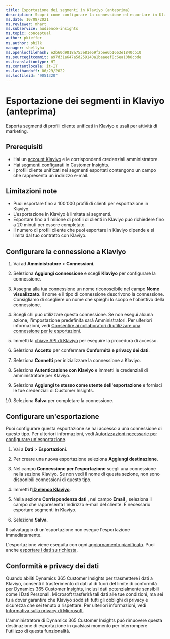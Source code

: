 ```yaml
---
title: Esportazione dei segmenti in Klaviyo (anteprima)
description: Scopri come configurare la connessione ed esportare in Klaviyo.
ms.date: 10/08/2021
ms.reviewer: mhart
ms.subservice: audience-insights
ms.topic: conceptual
author: pkieffer
ms.author: philk
manager: shellyha
ms.openlocfilehash: e2b60d9818a753e81e69f2bee6b1663e1840cb10
ms.sourcegitcommit: a97d31a647a5d259140a1baaeef8c6ea10b8cbde
ms.translationtype: HT
ms.contentlocale: it-IT
ms.lasthandoff: 06/29/2022
ms.locfileid: "9051320"
---
```

# <a name="export-segments-to-klaviyo-preview"></a>Esportazione dei segmenti in Klaviyo (anteprima)

Esporta segmenti di profili cliente unificati in Klaviyo e usali per attività di marketing.

## <a name="prerequisites"></a>Prerequisiti

-   Hai un [account Klaviyo](https://www.klaviyo.com/) e le corrispondenti credenziali amministratore.
-   Hai [segmenti configurati](segments.md) in Customer Insights.
-   I profili cliente unificati nei segmenti esportati contengono un campo che rappresenta un indirizzo e-mail.

## <a name="known-limitations"></a>Limitazioni note

- Puoi esportare fino a 100'000 profili di clienti per esportazione in Klaviyo.
- L'esportazione in Klaviyo è limitata ai segmenti.
- Esportare fino a 1 milione di profili di clienti in Klaviyo può richiedere fino a 20 minuti per essere completato. 
- Il numero di profili cliente che puoi esportare in Klaviyo dipende e si limita dal tuo contratto con Klaviyo.

## <a name="set-up-connection-to-klaviyo"></a>Configurare la connessione a Klaviyo

1. Vai ad **Amministratore** > **Connessioni**.

1. Seleziona **Aggiungi connessione** e scegli **Klaviyo** per configurare la connessione.

1. Assegna alla tua connessione un nome riconoscibile nel campo **Nome visualizzato**. Il nome e il tipo di connessione descrivono la connessione. Consigliamo di scegliere un nome che spieghi lo scopo e l'obiettivo della connessione.

1. Scegli chi può utilizzare questa connessione. Se non esegui alcuna azione, l'impostazione predefinita sarà Amministratori. Per ulteriori informazioni, vedi [Consentire ai collaboratori di utilizzare una connessione per le esportazioni](connections.md#allow-contributors-to-use-a-connection-for-exports).

1. Immetti la [chiave API di Klaviyo](https://help.klaviyo.com/hc/articles/115005062267-How-to-Manage-Your-Account-s-API-Keys) per eseguire la procedura di accesso. 

1. Seleziona **Accetto** per confermare **Conformità e privacy dei dati**.

1. Seleziona **Connetti** per inizializzare la connessione a Klaviyo.

1. Seleziona **Autenticazione con Klaviyo** e immetti le credenziali di amministratore per Klaviyo.

1. Seleziona **Aggiungi te stesso come utente dell'esportazione** e fornisci le tue credenziali di Customer Insights.

1. Seleziona **Salva** per completare la connessione.

## <a name="configure-an-export"></a>Configurare un'esportazione

Puoi configurare questa esportazione se hai accesso a una connessione di questo tipo. Per ulteriori informazioni, vedi [Autorizzazioni necessarie per configurare un'esportazione](export-destinations.md#set-up-a-new-export).

1. Vai a **Dati** > **Esportazioni**.

1. Per creare una nuova esportazione seleziona **Aggiungi destinazione**.

1. Nel campo **Connessione per l'esportazione** scegli una connessione nella sezione Klaviyo. Se non vedi il nome di questa sezione, non sono disponibili connessioni di questo tipo.

1. Immetti l'[**ID elenco Klaviyo**](https://help.klaviyo.com/hc/articles/115005078647-How-to-Find-a-List-ID).     

3. Nella sezione **Corrispondenza dati** , nel campo **Email** , seleziona il campo che rappresenta l'indirizzo e-mail del cliente. È necessario esportare segmenti in Klaviyo.

1. Seleziona **Salva**.

Il salvataggio di un'esportazione non esegue l'esportazione immediatamente.

L'esportazione viene eseguita con ogni [aggiornamento pianificato](system.md#schedule-tab). Puoi anche [esportare i dati su richiesta](export-destinations.md#run-exports-on-demand). 


## <a name="data-privacy-and-compliance"></a>Conformità e privacy dei dati

Quando abiliti Dynamics 365 Customer Insights per trasmettere i dati a Klaviyo, consenti il trasferimento di dati al di fuori del limite di conformità per Dynamics 365 Customer Insights, inclusi dati potenzialmente sensibili come i Dati Personali. Microsoft trasferirà tali dati alle tue condizioni, ma sei tu a dover garantire che Klaviyo soddisfi tutti gli obblighi di privacy e sicurezza che sei tenuto a rispettare. Per ulteriori informazioni, vedi [Informativa sulla privacy di Microsoft](https://go.microsoft.com/fwlink/?linkid=396732).

L'amministratore di Dynamics 365 Customer Insights può rimuovere questa destinazione di esportazione in qualsiasi momento per interrompere l'utilizzo di questa funzionalità.
